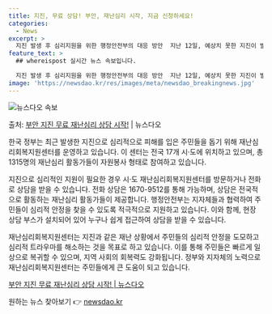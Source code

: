 ```yaml
---
title: 지진, 무료 상담! 부안, 재난심리 시작, 지금 신청하세요!
categories:
  - News
excerpt: >
  지진 발생 후 심리지원을 위한 행정안전부의 대응 방안  지난 12일, 예상치 못한 지진이 발생하여 많은 주민…
feature_text: >
  ## whereispost 실시간 뉴스 속보입니다.

  지진 발생 후 심리지원을 위한 행정안전부의 대응 방안  지난 12일, 예상치 못한 지진이 발생하여 많은 주민…
image: 'https://newsdao.kr/res/images/meta/newsdao_breakingnews.jpg'
---
```


![뉴스다오 속보](https://newsdao.kr/res/images/meta/newsdao_breakingnews.jpg)

<p>출처: <a href="https://newsdao.kr/4230" rel="dofollow">부안 지진 무료 재난심리 상담 시작!</a> | 뉴스다오</p>

한국 정부는 최근 발생한 지진으로 심리적으로 피해를 입은 주민들을 돕기 위해 재난심리회복지원센터를 운영하고 있습니다. 이 센터는 전국 17개 시·도에 위치하고 있으며, 총 1315명의 재난심리 활동가들이 자원봉사 형태로 참여하고 있습니다. 

지진으로 심리적인 지원이 필요한 경우 시·도 재난심리회복지원센터를 방문하거나 전화로 상담을 받을 수 있습니다. 전화 상담은 1670-9512를 통해 가능하며, 상담은 전국적으로 활동하는 재난심리 활동가들이 제공합니다. 행정안전부는 지자체들과 협력하여 주민들이 심리적 안정을 찾을 수 있도록 적극적으로 지원하고 있습니다. 이와 함께, 현장 상담 부스가 설치되어 있어 누구나 쉽게 접근하여 상담을 받을 수 있습니다.

재난심리회복지원센터는 지진과 같은 재난 상황에서 주민들의 심리적 안정을 도모하고 심리적 트라우마를 해소하는 것을 목표로 하고 있습니다. 이를 통해 주민들은 빠르게 일상으로 복귀할 수 있으며, 지역 사회의 회복력도 강화됩니다. 정부와 지자체의 노력으로 재난심리회복지원센터는 주민들에게 큰 도움이 되고 있습니다.

[부안 지진 무료 재난심리 상담 시작! | 뉴스다오](https://newsdao.kr/4230) 

원하는 뉴스 찾아보기 👉 <a href="https://newsdao.kr" rel="dofollow">newsdao.kr</a>


